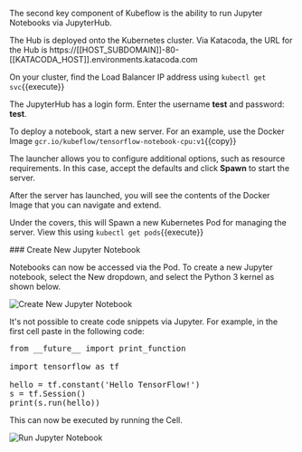 The second key component of Kubeflow is the ability to run Jupyter Notebooks via JupyterHub.

The Hub is deployed onto the Kubernetes cluster. Via Katacoda, the URL for the Hub is https://[[HOST_SUBDOMAIN]]-80-[[KATACODA_HOST]].environments.katacoda.com

On your cluster, find the Load Balancer IP address using `kubectl get svc`{{execute}}

The JupyterHub has a login form. Enter the username __test__ and password: __test__.

To deploy a notebook, start a new server. For an example, use the Docker Image `gcr.io/kubeflow/tensorflow-notebook-cpu:v1`{{copy}}

The launcher allows you to configure additional options, such as resource requirements. In this case, accept the defaults and click **Spawn** to start the server.

After the server has launched, you will see the contents of the Docker Image that you can navigate and extend.

Under the covers, this will Spawn a new Kubernetes Pod for managing the server. View this using `kubectl get pods`{{execute}}

### Create New Jupyter Notebook

Notebooks can now be accessed via the Pod. To create a new Jupyter notebook, select the New dropdown, and select the Python 3 kernel as shown below.

<img src="/kubeflow/scenarios/deploying-kubeflow/assets/jupyterhub-create-notebook.png" alt="Create New Jupyter Notebook">

It's not possible to create code snippets via Jupyter. For example, in the first cell paste in the following code:

<pre class="file" data-target="clipboard">
from __future__ import print_function

import tensorflow as tf

hello = tf.constant('Hello TensorFlow!')
s = tf.Session()
print(s.run(hello))
</pre>

This can now be executed by running the Cell.

<img src="/kubeflow/scenarios/deploying-kubeflow/assets/jupyterhub-run-notebook.png" alt="Run Jupyter Notebook">

